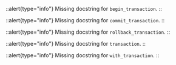 


::alert{type="info"}Missing docstring for `begin_transaction`. ::



::alert{type="info"}Missing docstring for `commit_transaction`. ::



::alert{type="info"}Missing docstring for `rollback_transaction`. ::



::alert{type="info"}Missing docstring for `transaction`. ::



::alert{type="info"}Missing docstring for `with_transaction`. ::


